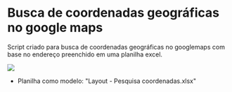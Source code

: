 # Busca de coordenadas geográficas no google maps

Script criado para busca de coordenadas geográficas no googlemaps com base no endereço preenchido em uma planilha excel.

![](coord_pt2.gif)

- Planilha como modelo: "Layout - Pesquisa coordenadas.xlsx"
